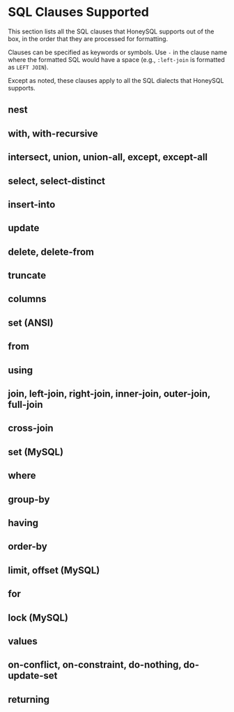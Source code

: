 # SQL Clauses Supported

This section lists all the SQL clauses that HoneySQL
supports out of the box, in the order that they are
processed for formatting.

Clauses can be specified as keywords or symbols. Use
`-` in the clause name where the formatted SQL would have
a space (e.g., `:left-join` is formatted as `LEFT JOIN`).

Except as noted, these clauses apply to all the SQL
dialects that HoneySQL supports.

## nest
## with, with-recursive
## intersect, union, union-all, except, except-all
## select, select-distinct
## insert-into
## update
## delete, delete-from
## truncate
## columns
## set (ANSI)
## from
## using
## join, left-join, right-join, inner-join, outer-join, full-join
## cross-join
## set (MySQL)
## where
## group-by
## having
## order-by
## limit, offset (MySQL)
## for
## lock (MySQL)
## values
## on-conflict, on-constraint, do-nothing, do-update-set
## returning